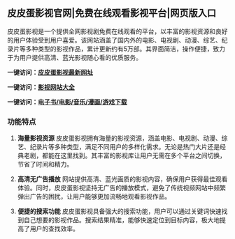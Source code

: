 <h2>皮皮蛋影视官网|免费在线观看影视平台|网页版入口</h2>

皮皮蛋影视是一个提供全网影视剧免费在线观看的平台，以丰富的影视资源和良好的用户体验受到用户喜爱。该网站涵盖了国内外的电影、电视剧、动漫、综艺、纪录片等多种类型的影视作品，累计更新约有5万部。其界面简洁，操作便捷，致力于为用户提供高清、蓝光影视随心看的优质服务。

<p><strong>一键访问：</strong><a href="https://www.rymdh.com/sites/14402.html" target="_blank" ><strong>皮皮蛋影视最新网址</strong></a></p>
<p><strong>一键访问：</strong><a href="https://yingshi.xxsnav.com/" target="_blank" ><strong>影视网站大全</strong></a></p>
<p><strong>一键访问：</strong><a href="https://wangpanziyuan.pages.dev/" target="_blank" ><strong>电子书/电影/音乐/漫画/游戏下载</strong></a></p>

### 功能特点
1. **海量影视资源**
   皮皮蛋影视拥有海量的影视资源，涵盖电影、电视剧、动漫、综艺、纪录片等多种类型，满足不同用户的多样化需求。无论是热门大片还是经典老剧，都能在这里找到。其丰富的影视库让用户无需在多个平台之间切换，节省了时间和精力。
   
2. **高清无广告播放**
   网站提供高清、蓝光画质的影视内容，确保用户获得最佳观看体验。同时，皮皮蛋影视坚持无广告的播放模式，避免了传统视频网站中频繁弹出广告的困扰，让用户能够更加流畅地观看影视作品。
   
3. **便捷的搜索功能**
   皮皮蛋影视具备强大的搜索功能，用户可以通过关键词快速找到自己想要的影视作品。搜索结果精准，能够快速定位到目标内容，极大地提高了用户的查找效率。

